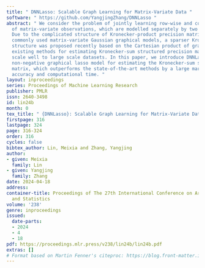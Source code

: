 ```yaml
---
title: " DNNLasso: Scalable Graph Learning for Matrix-Variate Data "
software: " https://github.com/YangjingZhang/DNNLasso "
abstract: " We consider the problem of jointly learning row-wise and column-wise dependencies
  of matrix-variate observations, which are modelled separately by two precision matrices.
  Due to the complicated structure of Kronecker-product precision matrices in the
  commonly used matrix-variate Gaussian graphical models, a sparser Kronecker-sum
  structure was proposed recently based on the Cartesian product of graphs. However,
  existing methods for estimating Kronecker-sum structured precision matrices do not
  scale well to large scale datasets. In this paper, we introduce DNNLasso, a diagonally
  non-negative graphical lasso model for estimating the Kronecker-sum structured precision
  matrix, which outperforms the state-of-the-art methods by a large margin in both
  accuracy and computational time. "
layout: inproceedings
series: Proceedings of Machine Learning Research
publisher: PMLR
issn: 2640-3498
id: lin24b
month: 0
tex_title: " {DNNLasso}: Scalable Graph Learning for Matrix-Variate Data "
firstpage: 316
lastpage: 324
page: 316-324
order: 316
cycles: false
bibtex_author: Lin, Meixia and Zhang, Yangjing
author:
- given: Meixia
  family: Lin
- given: Yangjing
  family: Zhang
date: 2024-04-18
address:
container-title: Proceedings of The 27th International Conference on Artificial Intelligence
  and Statistics
volume: '238'
genre: inproceedings
issued:
  date-parts:
  - 2024
  - 4
  - 18
pdf: https://proceedings.mlr.press/v238/lin24b/lin24b.pdf
extras: []
# Format based on Martin Fenner's citeproc: https://blog.front-matter.io/posts/citeproc-yaml-for-bibliographies/
---
```

